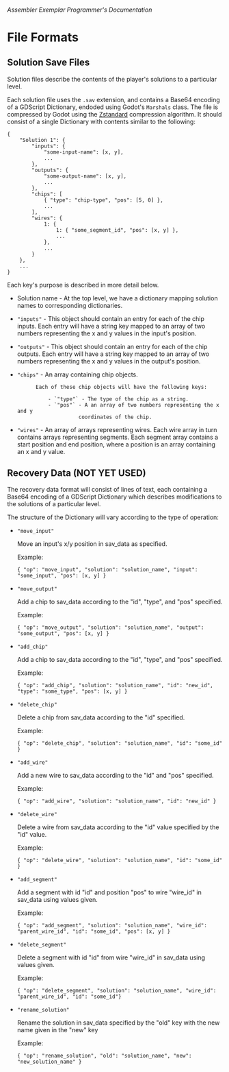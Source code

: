 ###### *Assembler Exemplar* Programmer's Documentation
# File Formats

## Solution Save Files

Solution files describe the contents of the player's solutions to a
particular level.

Each solution file uses the `.sav` extension, and contains a
Base64 encoding of a GDScript Dictionary, endoded using Godot's `Marshals`
class.
The file is compressed by Godot using the
[Zstandard](https://facebook.github.io/zstd/)
compression algorithm.
It should consist of a single Dictionary with contents similar to the
following:

```
{
    "Solution 1": {
        "inputs": {
            "some-input-name": [x, y],
            ...
        },
        "outputs": {
            "some-output-name": [x, y],
            ...
        },
        "chips": [
            { "type": "chip-type", "pos": [5, 0] },
            ...
        ],
        "wires": {
            1: {
                1: { "some_segment_id", "pos": [x, y] },
                ...
            },
            ...
        }
    },
    ...
}
```

Each key's purpose is described in more detail below.

* Solution name - At the top level, we have a dictionary mapping solution
                  names to corresponding dictionaries.
* `"inputs"` - This object should contain an entry for each of the chip inputs.
             Each entry will have a string key mapped to an array of two
             numbers representing the x and y values in the input's position.
* `"outputs"` - This object should contain an entry for each of the chip
              outputs. Each entry will have a string key mapped to an array
              of two numbers representing the x and y values in the output's
              position.
* `"chips"` - An array containing chip objects.

            Each of these chip objects will have the following keys:

                - `"type"` - The type of the chip as a string.
                - `"pos"` - A an array of two numbers representing the x and y
                          coordinates of the chip.

* `"wires"` - An array of arrays representing wires.
            Each wire array in turn contains arrays representing segments.
            Each segment array contains a start position and end position,
            where a position is an array containing an x and y value.


## Recovery Data (NOT YET USED)

The recovery data format will consist of lines of text, each
containing a Base64 encoding of a GDScript Dictionary which describes
modifications to the solutions of a particular level.

The structure of the Dictionary will vary according to the type of operation:

* `"move_input"`

    Move an input's x/y position in sav_data as specified.

    Example:
    ```
    { "op": "move_input", "solution": "solution_name", "input": "some_input", "pos": [x, y] }
    ```

* `"move_output"`

    Add a chip to sav_data according to the "id", "type", and "pos"
    specified.

    Example:
    ```
    { "op": "move_output", "solution": "solution_name", "output": "some_output", "pos": [x, y] }
    ```

* `"add_chip"`

    Add a chip to sav_data according to the "id", "type", and "pos"
    specified.

    Example:
    ```
    { "op": "add_chip", "solution": "solution_name", "id": "new_id", "type": "some_type", "pos": [x, y] }
    ```

* `"delete_chip"`

    Delete a chip from sav_data according to the "id" specified.

    Example:
    ```
    { "op": "delete_chip", "solution": "solution_name", "id": "some_id" }
    ```

* `"add_wire"`

    Add a new wire to sav_data according to the "id" and "pos" specified.

    Example:
    ```
    { "op": "add_wire", "solution": "solution_name", "id": "new_id" }
    ```

* `"delete_wire"`

    Delete a wire from sav_data according to the "id" value specified by
    the "id" value.

    Example:
    ```
    { "op": "delete_wire", "solution": "solution_name", "id": "some_id" }
    ```

* `"add_segment"`

    Add a segment with id "id" and position "pos" to wire "wire_id"
    in sav_data using values given.

    Example:
    ```
    { "op": "add_segment", "solution": "solution_name", "wire_id": "parent_wire_id", "id": "some_id", "pos": [x, y] }
    ```

* `"delete_segment"`

    Delete a segment with id "id" from wire "wire_id"
    in sav_data using values given.

    Example:
    ```
    { "op": "delete_segment", "solution": "solution_name", "wire_id": "parent_wire_id", "id": "some_id"}
    ```

* `"rename_solution"`

    Rename the solution in sav_data specified by the "old" key with
    the new name given in the "new" key

    Example:
    ```
    { "op": "rename_solution", "old": "solution_name", "new": "new_solution_name" }
    ```
